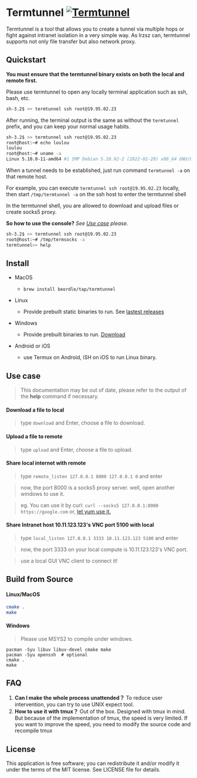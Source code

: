
# Termtunnel [![Termtunnel](https://github.com/beordle/termtunnel/actions/workflows/build.yml/badge.svg?branch=master)](https://github.com/beordle/termtunnel/actions/workflows/build.yml)
Termtunnel is a tool that allows you to create a tunnel via multiple hops or fight against intranet isolation in a very simple way. As lrzsz can, termtunnel supports not only file transfer but also network proxy.

## Quickstart

**You must ensure that the termtunnel binary exists on both the local and remote first.**

Please use termtunnel to open any locally terminal application such as ssh, bash, etc.

```bash
sh-3.2$ >> termtunnel ssh root@19.95.02.23
```

After running, the terminal output is the same as without the `termtunnel` prefix, and you can keep your normal usage habits.
```bash
sh-3.2$ >> termtunnel ssh root@19.95.02.23
root@host:~# echo loulou
loulou
root@host:~# uname -a
Linux 5.10.0-11-amd64 #1 SMP Debian 5.10.92-2 (2022-02-28) x86_64 GNU/Linux
```

When a tunnel needs to be established, just run command `termtunnel -a` on that remote host.

For example, you can execute `termtunnel ssh root@19.95.02.23` locally, then start `/tmp/termtunnel -a` on the ssh host to enter the termtunnel shell

In the termtunnel shell, you are allowed to download and upload files or create socks5 proxy.

**So how to use the console?**  *See [Use case](#use-case) please.*

```bash
sh-3.2$ >> termtunnel ssh root@19.95.02.23
root@host:~# /tmp/termsocks -a
termtunnel>> help
```

## Install

* MacOS
   * `brew install beordle/tap/termtunnel`

* Linux
  * Provide prebuilt static binaries to run. See [lastest releases](https://github.com/beordle/termtunnel/releases/latest)

* Windows
  * Provide prebuilt binaries to run. [Download](https://github.com/beordle/termtunnel/releases/download/windows/termtunnel.zip) 

* Android or iOS
  * use Termux on Android, iSH on iOS to run Linux binary.

## Use case
> This documentation may be out of date, please refer to the output of the **help** command  if necessary.

#### Download a file to local
> type `download` and Enter, choose a file to download. 


#### Upload a file to remote
> type `upload` and Enter, choose a file to upload. 
####  Share local internet with remote
> type `remote_listen 127.0.0.1 8000 127.0.0.1 0` and enter
 
> now, the port 8000 is a socks5 proxy server. well, open another windows to use it.
 
> eg. You can use it by curl: `curl --socks5 127.0.0.1:8000 https://google.com`
> or, [let yum use it.](https://unix.stackexchange.com/questions/43654/how-to-use-socks-proxy-with-yum)

#### Share Intranet host 10.11.123.123's VNC port 5100 with local
> type `local_listen 127.0.0.1 3333 10.11.123.123 5100` and enter

> now, the port 3333 on your local compute is 10.11.123.123's VNC port.

> use a local GUI VNC client to connect it!




## Build from Source

#### Linux/MacOS
```bash
cmake .
make
```

#### Windows
> Please use MSYS2 to compile under windows.
```
pacman -Syu libuv libuv-devel cmake make 
pacman -Syu openssh  # optional
cmake .
make
 ```
 
## FAQ

1. **Can I make the whole process unattended？** To reduce user intervention, you can try to use UNIX expect tool.
2. **How to use it with tmux？** Out of the box. Designed with tmux in mind. But because of the implementation of tmux, the speed is very limited. If you want to improve the speed, you need to modify the source code and recompile tmux

## License
This application is free software; you can redistribute it and/or modify it under the terms of the MIT license. See LICENSE file for details.
